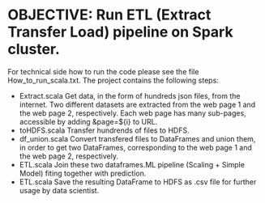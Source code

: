 # OBJECTIVE: Run ETL (Extract Transfer Load) pipeline on Spark cluster.
For technical side how to run the code please see the file How_to_run_scala.txt.
The project contains the following steps:
* Extract.scala Get data, in the form of hundreds json files, from the internet. Two different datasets are extracted from the web page 1 and the web page 2, respectively. Each web page has many sub-pages, accessible by adding &page=${i} to URL.
* toHDFS.scala Transfer hundrends of files to HDFS. 
* df_union.scala Convert transfered files to DataFrames and union them, in order to get two DataFrames, corresponding to the web page 1 and the web page 2, respectively.
* ETL.scala Join these two dataframes.ML pipeline (Scaling + Simple Model) fiting together with prediction. 
* ETL.scala Save the resulting DataFrame to HDFS as .csv file for further usage by data scientist.
